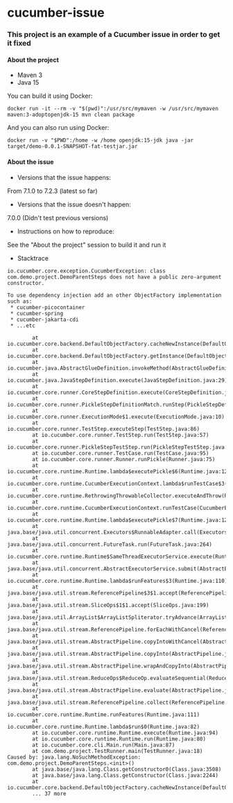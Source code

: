 # cucumber-issue

### This project is an example of a Cucumber issue in order to get it fixed

#### About the project

* Maven 3
* Java 15

You can build it using Docker:

`docker run -it --rm -v "$(pwd)":/usr/src/mymaven -w /usr/src/mymaven maven:3-adoptopenjdk-15 mvn clean package`

And you can also run using Docker:

`docker run -v "$PWD":/home -w /home openjdk:15-jdk java -jar target/demo-0.0.1-SNAPSHOT-fat-testjar.jar`

#### About the issue

* Versions that the issue happens:

From 7.1.0 to 7.2.3 (latest so far)

* Versions that the issue doesn't happen:

7.0.0 (Didn't test previous versions)

* Instructions on how to reproduce:

See the "About the project" session to build it and run it

* Stacktrace

```
io.cucumber.core.exception.CucumberException: class com.demo.project.DemoParentSteps does not have a public zero-argument constructor.

To use dependency injection add an other ObjectFactory implementation such as:
 * cucumber-picocontainer
 * cucumber-spring
 * cucumber-jakarta-cdi
 * ...etc

        at io.cucumber.core.backend.DefaultObjectFactory.cacheNewInstance(DefaultObjectFactory.java:57)
        at io.cucumber.core.backend.DefaultObjectFactory.getInstance(DefaultObjectFactory.java:45)
        at io.cucumber.java.AbstractGlueDefinition.invokeMethod(AbstractGlueDefinition.java:47)
        at io.cucumber.java.JavaStepDefinition.execute(JavaStepDefinition.java:29)
        at io.cucumber.core.runner.CoreStepDefinition.execute(CoreStepDefinition.java:66)
        at io.cucumber.core.runner.PickleStepDefinitionMatch.runStep(PickleStepDefinitionMatch.java:63)
        at io.cucumber.core.runner.ExecutionMode$1.execute(ExecutionMode.java:10)
        at io.cucumber.core.runner.TestStep.executeStep(TestStep.java:86)
        at io.cucumber.core.runner.TestStep.run(TestStep.java:57)
        at io.cucumber.core.runner.PickleStepTestStep.run(PickleStepTestStep.java:51)
        at io.cucumber.core.runner.TestCase.run(TestCase.java:95)
        at io.cucumber.core.runner.Runner.runPickle(Runner.java:75)
        at io.cucumber.core.runtime.Runtime.lambda$executePickle$6(Runtime.java:128)
        at io.cucumber.core.runtime.CucumberExecutionContext.lambda$runTestCase$3(CucumberExecutionContext.java:146)
        at io.cucumber.core.runtime.RethrowingThrowableCollector.executeAndThrow(RethrowingThrowableCollector.java:23)
        at io.cucumber.core.runtime.CucumberExecutionContext.runTestCase(CucumberExecutionContext.java:146)
        at io.cucumber.core.runtime.Runtime.lambda$executePickle$7(Runtime.java:128)
        at java.base/java.util.concurrent.Executors$RunnableAdapter.call(Executors.java:515)
        at java.base/java.util.concurrent.FutureTask.run(FutureTask.java:264)
        at io.cucumber.core.runtime.Runtime$SameThreadExecutorService.execute(Runtime.java:249)
        at java.base/java.util.concurrent.AbstractExecutorService.submit(AbstractExecutorService.java:118)
        at io.cucumber.core.runtime.Runtime.lambda$runFeatures$3(Runtime.java:110)
        at java.base/java.util.stream.ReferencePipeline$3$1.accept(ReferencePipeline.java:195)
        at java.base/java.util.stream.SliceOps$1$1.accept(SliceOps.java:199)
        at java.base/java.util.ArrayList$ArrayListSpliterator.tryAdvance(ArrayList.java:1602)
        at java.base/java.util.stream.ReferencePipeline.forEachWithCancel(ReferencePipeline.java:127)
        at java.base/java.util.stream.AbstractPipeline.copyIntoWithCancel(AbstractPipeline.java:502)
        at java.base/java.util.stream.AbstractPipeline.copyInto(AbstractPipeline.java:488)
        at java.base/java.util.stream.AbstractPipeline.wrapAndCopyInto(AbstractPipeline.java:474)
        at java.base/java.util.stream.ReduceOps$ReduceOp.evaluateSequential(ReduceOps.java:913)
        at java.base/java.util.stream.AbstractPipeline.evaluate(AbstractPipeline.java:234)
        at java.base/java.util.stream.ReferencePipeline.collect(ReferencePipeline.java:578)
        at io.cucumber.core.runtime.Runtime.runFeatures(Runtime.java:111)
        at io.cucumber.core.runtime.Runtime.lambda$run$0(Runtime.java:82)
        at io.cucumber.core.runtime.Runtime.execute(Runtime.java:94)
        at io.cucumber.core.runtime.Runtime.run(Runtime.java:80)
        at io.cucumber.core.cli.Main.run(Main.java:87)
        at com.demo.project.TestRunner.main(TestRunner.java:18)
Caused by: java.lang.NoSuchMethodException: com.demo.project.DemoParentSteps.<init>()
        at java.base/java.lang.Class.getConstructor0(Class.java:3508)
        at java.base/java.lang.Class.getConstructor(Class.java:2244)
        at io.cucumber.core.backend.DefaultObjectFactory.cacheNewInstance(DefaultObjectFactory.java:52)
        ... 37 more
```
